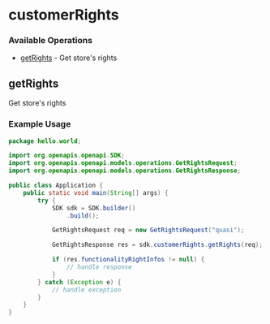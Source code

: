 # customerRights

### Available Operations

* [getRights](#getrights) - Get store's rights

## getRights

Get store's rights

### Example Usage

```java
package hello.world;

import org.openapis.openapi.SDK;
import org.openapis.openapi.models.operations.GetRightsRequest;
import org.openapis.openapi.models.operations.GetRightsResponse;

public class Application {
    public static void main(String[] args) {
        try {
            SDK sdk = SDK.builder()
                .build();

            GetRightsRequest req = new GetRightsRequest("quasi");            

            GetRightsResponse res = sdk.customerRights.getRights(req);

            if (res.functionalityRightInfos != null) {
                // handle response
            }
        } catch (Exception e) {
            // handle exception
        }
    }
}
```
